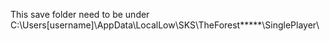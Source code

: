 This save folder need to be under
C:\Users\[username]\AppData\LocalLow\SKS\TheForest\*****\SinglePlayer\
